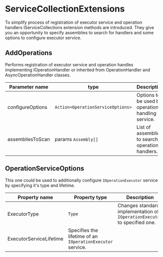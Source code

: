 # ServiceCollectionExtensions

To simplify process of registration of executor service and operation handlers IServiceCollections extension methods are introduced. They give you an opportunity to specify assemblies to search for handlers and some options to configure executor service.

## AddOperations

Performs registration of executor service and operation handles implementing IOperationHandler or inherited from OperationHandler and AsyncOperationHandler classes.

| Parameter name | type | Description |
| --- | --- | --- |
| configureOptions | `Action<OperationServiceOptions>` | Options to be used by operations handling service. | 
| assembliesToScan | params `Assembly[]` | List of assemblies to search operation handlers. | 

## OperationServiceOptions

This one could be used to additionally configure `IOperationExecutor` service by specifying it's type and lifetime.

| Property name | Property type | Description |
| --- | --- | --- |
| ExecutorType | `Type` | Changes standard implementation of `IOperationExecutor` to specified one. | 
| ExecutorServiceLifetime | Specifies the lifetime of an `IOperationExecutor` service. | 